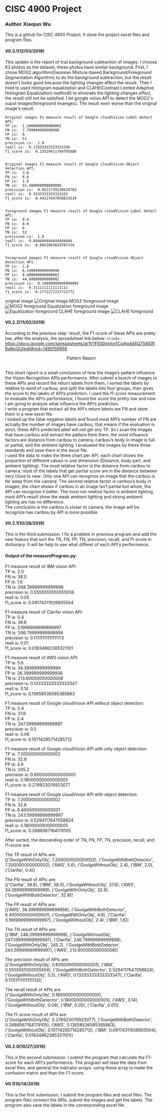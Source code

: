 # CISC 4900 Project
### Author Xiaojun Wu

This is a github for CISC 4900 Project. It store the project excel files and program files.

#### V0.3.1(12/03/2019)
This update is the report of trial background subtraction of images. I choose 63 photos as the dataset, these photos have similar background.
First, I chose MOG2 algorithm(Gaussian Mixture-based Background/Foreground Segmentation Algorithm) to do the background subtraction, but the result doesn't looks good because the lighting changes affect the resuls. Then I tried to used histogram equalization and CLAHE(Contrast Limited Adaptive Histogram Equalization) methodS to eliminate the lighting changes effect, the result still not be satisfied. I let google vision API to detect the MOG2's ouput images(foreground imamges). The result even worse than the original image's result.
```
Original images F1 measure result of Google cloudVision Label detect API:
TP is:  1.2000000000000002
FN is:  7.799999999999999
FP is:  0
TN is:  53
precision is:  1.0
reall is:  0.13333333333333336
f1_score is:  0.23529411764705888


Original images F1 measure result of Google cloudVision Object detection API:
TP is:  3.0
FN is:  6.0
FP is:  1.6
TN is:  51.400000000000006
precision is:  0.6521739130434783
reall is:  0.3333333333333333
f1_score is:  0.44117647058823534


foreground images F1 measure result of Google cloudVision Label detect API:
TP is:  0.4
FN is:  8.6
FP is:  0
TN is:  53
precision is:  1.0
reall is:  0.044444444444444446
f1_score is:  0.0851063829787234


foreground images F1 measure result of Google cloudVision Object detection API:
TP is:  2.8
FN is:  6.199999999999999
FP is:  8.400000000000002
TN is:  44.60000000000002
precision is:  0.24999999999999992
reall is:  0.3111111111111111
f1_score is:  0.2772277227722772
```

original image
![Original image](https://raw.githubusercontent.com/xiaojun-wu/CISC4900-Project/master/backgroundSubtraction/photos/RCNX4719.JPG)
MOG2 foreground image
![MOG2 foreground](https://raw.githubusercontent.com/xiaojun-wu/CISC4900-Project/master/backgroundSubtraction/mask/RCNX4719.JPG)
Equalization foreground image
![Equalization foreground](https://raw.githubusercontent.com/xiaojun-wu/CISC4900-Project/master/backgroundSubtraction/equalization/filterImages/RCNX4719.JPG)
CLAHE foreground image
![CLAHE foreground](https://raw.githubusercontent.com/xiaojun-wu/CISC4900-Project/master/backgroundSubtraction/CLAHE/foregrounds/RCNX4719.JPG)

#### V0.2.2(11/02/2019)
According to the previous step' result, the F1-score of these APIs are pretty low, after the analysis, the spreadsheet link below:
`<link>` : <https://docs.google.com/spreadsheets/d/1V1FE0DpVsn5CgApdd4Q7S8IDfIBaNoQU/edit#gid=1490159956>

<p align="center">Pattern Report</P><br>
This short report is a small conclusion of how the image’s pattern influence the Vision Recognition APIs performance. After submit a bunch of images to these APIs and record the return labels from them, I sorted the labels by relative to word of caribou, and split the labels into four groups, than gives the score to the labels of API’s prediction. I used the f1-score measurement to evaluate the API’s performance, I found the score the pretty low and now I am going to analyze what influence the API’s prediction.<br>
I write a program that extract all the API’s return labels are FN and store them in a new excel file.<br>
I looked up the false negative labels and found most API’s number of FN are actually the number of images have caribou, that means if the evaluation is strict, these API’s predicted label will not get any TP. So I scan the images that have caribou and extract the pattern from them, the most influence factors are distance from caribou to camera, caribou’s body in image is full or partial, and the ambient lighting. I evaluated the images by these three standards and save them in the excel file.<br>
I used the data to make the three chart per API, each chart shows the proportion of different values in one dimension (Distance, body part, and ambient lighting). The most relative factor is the distance from caribou to camera, most of the labels that get partial score are in the distance between very close to near. Only one API can recognize an image that the caribou is far away from the camera. The second relative factor is caribou’s body in images, the chart shows if caribou in an image isn’t partial but whole, the API can recognize it better. The most not relative factor is ambient lighting, most API’s result show the weak ambient lighting and strong ambient lighting are has no difference.<br>
The conclusion is the caribou is closer to camera, the image will be recognize has caribou by API is more possible.

#### V0.2.1(10/28/2019)
This is the third submission. I fix a problem in previous program and add the new feature that sort the TN, FN, FP, TN, precision, recall, and f1-score in dictionary. It will be help to see what differet of each API's performence.

#### Output of the measureProgram.py:

F1 measure result of IBM vision API:</br>
TP is:  2.0</br>
FN is:  38.0</br>
FP is:  1.6</br>
TN is:  248.39999999999998</br>
precision is:  0.5555555555555556</br>
reall is:  0.05</br>
f1_score is:  0.09174311926605504</br>


F1 measure result of Clarifai vision API:</br>
TP is:  0.4</br>
FN is:  39.6</br>
FP is:  3.1999999999999997</br>
TN is:  246.79999999999998</br>
precision is:  0.11111111111111113</br>
reall is:  0.01</br>
f1_score is:  0.01834862385321101</br>


F1 measure result of AWS vision API:</br>
TP is:  5.6</br>
FN is:  34.39999999999999</br>
FP is:  36.399999999999956</br>
TN is:  213.60000000000008</br>
precision is:  0.13333333333333347</br>
reall is:  0.14</br>
f1_score is:  0.13658536585365863</br>


F1 measure result of Google cloudVision API without object detection:</br>
TP is:  2.4</br>
FN is:  37.6</br>
FP is:  2.4</br>
TN is:  247.59999999999997</br>
precision is:  0.5</br>
reall is:  0.06</br>
f1_score is:  0.10714285714285712</br>


F1 measure result of Google cloudVision API with only object detection:</br>
TP is:  7.200000000000002</br>
FN is:  32.8</br>
FP is:  4.8</br>
TN is:  245.2</br>
precision is:  0.6000000000000001</br>
reall is:  0.18000000000000005</br>
f1_score is:  0.276923076923077</br>


F1 measure result of Google cloudVision API with object detection:</br>
TP is:  7.200000000000002</br>
FN is:  32.8</br>
FP is:  6.400000000000001</br>
TN is:  243.59999999999997</br>
precision is:  0.5294117647058824</br>
reall is:  0.18000000000000005</br>
f1_score is:  0.2686567164179105</br>


After sorted, the descending order of TN, FN, FP, TN, precision, recall, and f1-score are:</br>

The TP result of APIs are:</br>
[('GoolgeWithOnlyObj', 7.200000000000002), ('GoolgeWithBothDetector', 7.200000000000002), ('AWS', 5.6), ('GoolgeWithoutObj', 2.4), ('IBM', 2.0), ('Clarifai', 0.4)]</br>

The FN result of APIs are:</br>
[('Clarifai', 39.6), ('IBM', 38.0), ('GoolgeWithoutObj', 37.6), ('AWS', 34.39999999999999), ('GoolgeWithOnlyObj', 32.8), ('GoolgeWithBothDetector', 32.8)]</br>

The FP result of APIs are:</br>
[('AWS', 36.399999999999956), ('GoolgeWithBothDetector', 6.400000000000001), ('GoolgeWithOnlyObj', 4.8), ('Clarifai', 3.1999999999999997), ('GoolgeWithoutObj', 2.4), ('IBM', 1.6)]</br>

The TN result of APIs are:</br>
[('IBM', 248.39999999999998), ('GoolgeWithoutObj', 247.59999999999997), ('Clarifai', 246.79999999999998), ('GoolgeWithOnlyObj', 245.2), ('GoolgeWithBothDetector', 243.59999999999997), ('AWS', 213.60000000000008)]</br>

The precision result of APIs are:</br>
[('GoolgeWithOnlyObj', 0.6000000000000001), ('IBM', 0.5555555555555556), ('GoolgeWithBothDetector', 0.5294117647058824), ('GoolgeWithoutObj', 0.5), ('AWS', 0.13333333333333347), ('Clarifai', 0.11111111111111113)]</br>

The recall result of APIs are:</br>
[('GoolgeWithOnlyObj', 0.18000000000000005), ('GoolgeWithBothDetector', 0.18000000000000005), ('AWS', 0.14), ('GoolgeWithoutObj', 0.06), ('IBM', 0.05), ('Clarifai', 0.01)]</br>

The f1-score result of APIs are:</br>
[('GoolgeWithOnlyObj', 0.276923076923077), ('GoolgeWithBothDetector', 0.2686567164179105), ('AWS', 0.13658536585365863), ('GoolgeWithoutObj', 0.10714285714285712), ('IBM', 0.09174311926605504), ('Clarifai', 0.01834862385321101)]

#### V0.2.0(10/27/2019)
This is the second submission. I submit the program that calculate the F1-score for each API's performence. The program will read the data from excel files, and general the indicator arrays. using these array to make the confusion matrix and than the F1-score.

#### V0.1(10/14/2019)
This is the first submission, I submit the program files and excel files. The program files connect the APIs, submit the images and get the labels. The progrom  also save the labels in the corresponding excel file.



